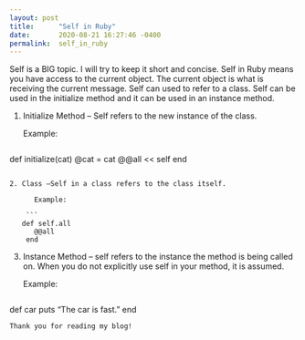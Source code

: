 ```yaml
---
layout: post
title:      "Self in Ruby"
date:       2020-08-21 16:27:46 -0400
permalink:  self_in_ruby
---
```



Self is a BIG topic. I will try to keep it short and concise. Self in Ruby means you have access to the current object. The current object is what is receiving the current message. Self can used to refer to a class. Self can be used in the initialize method and it can be used in an instance method. 

1. Initialize Method – Self refers to the new instance of the class. 
    
    Example:
		
    ```
  def initialize(cat)
      @cat = cat
      @@all << self
   end 
```
		
2. Class –Self in a class refers to the class itself.
    
	  Example:
		
    ```
   def self.all
      @@all
    end
```

3. 	Instance Method –  self refers to the instance the method is being called on. When you do not explicitly  use self in          your method, it is assumed. 
     
	   Example:
		 
     ```
  def car
     puts “The car is fast.”
   end
```
Thank you for reading my blog!
